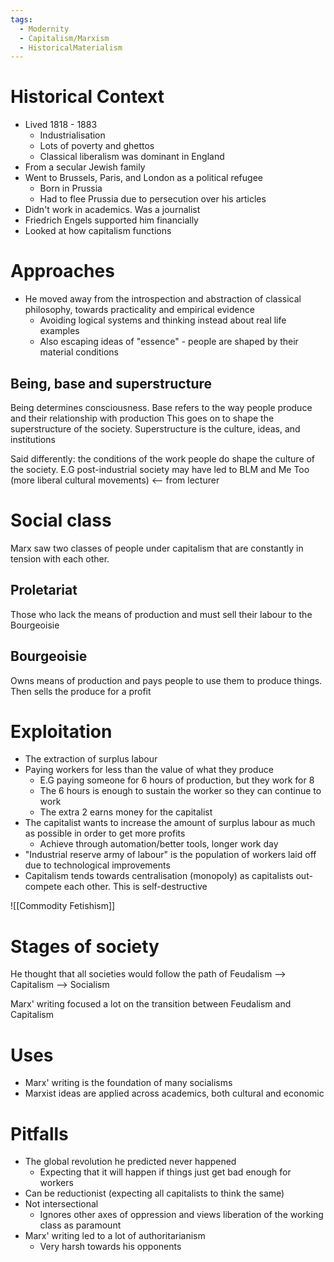 ```yaml
---
tags:
  - Modernity
  - Capitalism/Marxism
  - HistoricalMaterialism
---
```

# Historical Context
- Lived 1818 - 1883
	- Industrialisation 
	- Lots of poverty and ghettos
	- Classical liberalism was dominant in England
- From a secular Jewish family
- Went to Brussels, Paris, and London as a political refugee
	- Born in Prussia
	- Had to flee Prussia due to persecution over his articles
- Didn't work in academics. Was a journalist
- Friedrich Engels supported him financially
- Looked at how capitalism functions


# Approaches
- He moved away from the introspection and abstraction of classical philosophy, towards practicality and empirical evidence
	- Avoiding logical systems and thinking instead about real life examples
	- Also escaping ideas of "essence" - people are shaped by their material conditions

## Being, base and superstructure
Being determines consciousness. Base refers to the way people produce and their relationship with production This goes on to shape the superstructure of the society. Superstructure is the culture, ideas, and institutions 

Said differently: the conditions of the work people do shape the culture of the society. E.G post-industrial society may have led to BLM and Me Too (more liberal cultural movements) <-- from lecturer

# Social class
Marx saw two classes of people under capitalism that are constantly in tension with each other.

## Proletariat
Those who lack the means of production and must sell their labour to the Bourgeoisie

## Bourgeoisie 
Owns means of production and pays people to use them to produce things. Then sells the produce for a profit

# Exploitation
- The extraction of surplus labour
- Paying workers for less than the value of what they produce
	- E.G paying someone for 6 hours of production, but they work for 8
	- The 6 hours is enough to sustain the worker so they can continue to work
	- The extra 2 earns money for the capitalist
- The capitalist wants to increase the amount of surplus labour as much as possible in order to get more profits
	- Achieve through automation/better tools, longer work day
- "Industrial reserve army of labour" is the population of workers laid off due to technological improvements
- Capitalism tends towards centralisation (monopoly) as capitalists out-compete each other. This is self-destructive

![[Commodity Fetishism]] 

# Stages of society
He thought that all societies would follow the path of Feudalism --> Capitalism --> Socialism

Marx' writing focused a lot on the transition between Feudalism and Capitalism

# Uses
- Marx' writing is the foundation of many socialisms
- Marxist ideas are applied across academics, both cultural and economic 

# Pitfalls
- The global revolution he predicted never happened
	- Expecting that it will happen if things just get bad enough for workers
- Can be reductionist (expecting all capitalists to think the same)
- Not intersectional
	- Ignores other axes of oppression and views liberation of the working class as paramount
- Marx' writing led to a lot of authoritarianism 
	- Very harsh towards his opponents